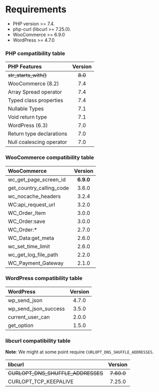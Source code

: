 # Requirements

* PHP version >= 7.4.
* php-curl (libcurl >= 7.25.0).
* WooCommerce >= 6.9.0
* WordPress >= 4.7.0


### PHP compatibility table

| PHP Features                              | Version |
| :---------------------------------------- | :-----: |
| ~~str_starts_with()~~                     | ~~8.0~~ |
| WooCommerce (8.2)                         | 7.4     |
| Array Spread operator                     | 7.4     |
| Typed class properties                    | 7.4     |
| Nullable Types                            | 7.1     |
| Void return type                          | 7.1     |
| WordPress (6.3)                           | 7.0     |
| Return type declarations                  | 7.0     |
| Null coalescing operator                  | 7.0     |


### WooCommerce compatibility table

| WooCommerce                               | Version  |
| :---------------------------------------- | :------: |
| wc_get_page_screen_id                     | **6.9.0**|
| get_country_calling_code                  | 3.6.0    |
| wc_nocache_headers                        | 3.2.4    |
| WC:api_request_url                        | 3.2.0    |
| WC_Order_Item                             | 3.0.0    |
| WC_Order:save                             | 3.0.0    |
| WC_Order:*                                | 2.7.0    |
| WC_Data:get_meta                          | 2.6.0    |
| wc_set_time_limit                         | 2.6.0    |
| wc_get_log_file_path                      | 2.2.0    |
| WC_Payment_Gateway                        | 2.1.0    |


### WordPress compatibility table

| WordPress                                 | Version  |
| :---------------------------------------- | :------: |
| wp_send_json                              | 4.7.0    |
| wp_send_json_success                      | 3.5.0    |
| current_user_can                          | 2.0.0    |
| get_option                                | 1.5.0    |


### libcurl compatibility table

**Note**: We might at some point require `CURLOPT_DNS_SHUFFLE_ADDRESSES`.

| libcurl                                   | Version |
| :---------------------------------------- | :-----: |
| ~~CURLOPT_DNS_SHUFFLE_ADDRESSES~~         | ~~7.60.0~~|
| CURLOPT_TCP_KEEPALIVE                     | 7.25.0  |